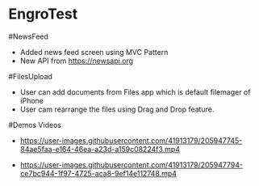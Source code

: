 # EngroTest

#NewsFeed

* Added news feed screen using MVC Pattern
* New API from https://newsapi.org

#FilesUpload

* User can add documents from Files app which is default filemager of iPhone
* User cam rearrange the files using Drag and Drop feature.


#Demos Videos

* https://user-images.githubusercontent.com/41913179/205947745-84ae5faa-e164-46ea-a23d-a159c08224f3.mp4

* https://user-images.githubusercontent.com/41913179/205947794-ce7bc944-1f97-4725-aca8-9ef14e112748.mp4

